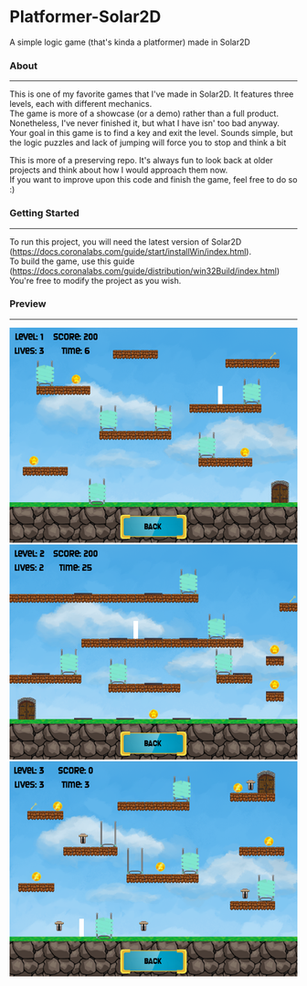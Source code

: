 # Platformer-Solar2D
A simple logic game (that's kinda a platformer) made in Solar2D

### About
-------------
This is one of my favorite games that I've made in Solar2D. It features three levels, each with different mechanics. <br>
The game is more of a showcase (or a demo) rather than a full product. Nonetheless, I've never finished it, but what I have isn' too bad anyway.<br>
Your goal in this game is to find a key and exit the level. Sounds simple, but the logic puzzles and lack of jumping will force you to stop and think a bit <br>

This is more of a preserving repo. It's always fun to look back at older projects and think about how I would approach them now. <br>
If you want to improve upon this code and finish the game, feel free to do so :)

### Getting Started
-------------
To run this project, you will need the latest version of Solar2D (https://docs.coronalabs.com/guide/start/installWin/index.html). <br> 
To build the game, use this guide (https://docs.coronalabs.com/guide/distribution/win32Build/index.html) <br>
You're free to modify the project as you wish.

### Preview
-------------
![Screenshot 1](images/screen1.png)
![Screenshot 2](images/screen2.png)
![Screenshot 2](images/screen3.png)
